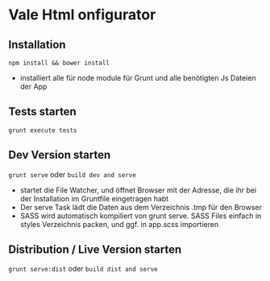 # Vale Html onfigurator
## Installation

`npm install && bower install`

* installiert alle für node module für Grunt und alle benötigten Js Dateien der App

## Tests  starten

`grunt execute tests`

## Dev Version starten

`grunt serve`
oder
`build dev and serve`

* startet die File Watcher, und öffnet Browser mit der Adresse, die ihr bei der Installation im Gruntfile eingetragen habt
* Der serve Task lädt die Daten aus dem Verzeichnis .tmp für den Browser
* SASS wird automatisch kompiliert von grunt serve. SASS Files einfach in styles Verzeichnis packen, und ggf. in app.scss importieren

## Distribution / Live Version  starten

`grunt serve:dist`
oder
`build dist and serve`
